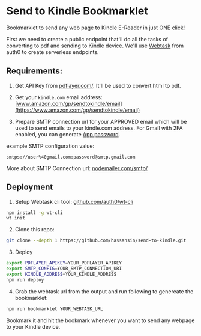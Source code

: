 # Send to Kindle Bookmarklet
Bookmarklet to send any web page to Kindle E-Reader in just ONE click!


First we need to create a public endpoint that'll do all the tasks of converting to pdf and sending to Kindle device. We'll use [Webtask](https://webtask.io/) from auth0 to create serverless endpoints.

## Requirements:

1. Get API Key from [pdflayer.com/](https://pdflayer.com/). It'll be used to convert html to pdf.

2. Get your `kindle.com` email address: [www.amazon.com/gp/sendtokindle/email](https://www.amazon.com/gp/sendtokindle/email)

3. Prepare SMTP connection url for your APPROVED email which will be used to send emails to your kindle.com address. For Gmail with 2FA enabled, you can generate [App password](https://support.google.com/accounts/answer/185833?hl=en).

example SMTP configuration value:
```text
smtps://user%40gmail.com:password@smtp.gmail.com

```

More about SMTP Connection url: [nodemailer.com/smtp/](https://nodemailer.com/smtp/)


## Deployment

1. Setup Webtask cli tool: [github.com/auth0/wt-cli](https://github.com/auth0/wt-cli)

```sh
npm install -g wt-cli
wt init
```

2. Clone this repo:

```sh
git clone --depth 1 https://github.com/hassansin/send-to-kindle.git
```

3. Deploy

```sh
export PDFLAYER_APIKEY=YOUR_PDFLAYER_APIKEY
export SMTP_CONFIG=YOUR_SMTP_CONNECTION_URI
export KINDLE_ADDRESS=YOUR_KINDLE_ADDRESS
npm run deploy

```

4. Grab the webtask url from the output and run following to genereate the bookmarklet:

```sh
npm run bookmarklet YOUR_WEBTASK_URL
```

Bookmark it and hit the bookmark whenever you want to send any webpage to your Kindle device.




